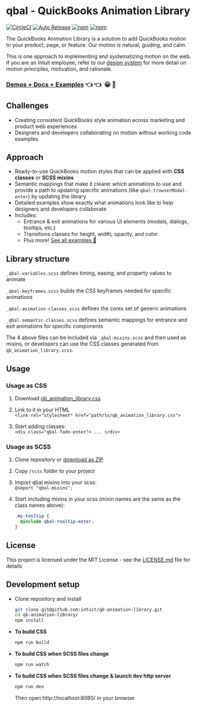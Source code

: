 # qbal - QuickBooks Animation Library

[![CircleCI](https://circleci.com/gh/intuit/qb-animation-library.svg?style=svg)](https://circleci.com/gh/intuit/qb-animation-library)
[![Auto Release](https://img.shields.io/badge/release-auto.svg?colorA=888888&colorB=9B065A&label=auto)](https://github.com/intuit/auto-release)
[![npm](https://img.shields.io/npm/v/qb-animation-library.svg?style=for-the-badge)](https://www.npmjs.com/package/qb-animation-library)
[![npm](https://img.shields.io/npm/dt/qb-animation-library.svg?style=for-the-badge)](https://www.npmjs.com/package/qb-animation-library)

The QuickBooks Animation Library is a solution to add QuickBooks motion to your product, page, or feature. Our motion is natural, guiding, and calm.

This is one approach to implementing and systematizing motion on the web. If you are an Intuit employee, refer to our <a href="https://designsystem.quickbooks.com/bolt/forward-momentum/">design system</a> for more detail on motion principles, motivation, and rationale.</p>

### [**Demos + Docs + Examples**](https://intuit.github.io/qb-animation-library/) 👈 👈&nbsp; 😀 🎉

## Challenges

- Creating consistent QuickBooks style animation across marketing and product web experiences
- Designers and developers collaborating on motion without working code examples

## Approach

- Ready-to-use QuickBooks motion styles that can be applied with **CSS classes** or **SCSS mixins**
- Semantic mappings that make it clearer which animations to use and provide a path to updating specific animations (like `qbal-trowserModal-enter`) by updating the library
- Detailed examples show exactly what animations look like to help designers and developers collaborate
- Includes:
  - Entrance & exit animations for various UI elements (modals, dialogs, tooltips, etc.)
  - Transitions classes for height, width, opacity, and color
  - Plus more! [See all examples 👀](https://intuit.github.io/qb-animation-library/)

## Library structure

`_qbal-variables.scss` defines timing, easing, and property values to animate

`_qbal-keyframes.scss` builds the CSS keyframes needed for specific animations

`_qbal-animation-classes.scss` defines the cores set of generic animations

`_qbal-semantic-classes.scss` defines semantic mappings for entrance and exit animations for specific components

The 4 above files can be included via `_qbal-mixins.scss` and then used as mixins, or developers can use the CSS classes generated from `qb_animation_library.scss`.

## Usage

### Usage as CSS

1. Download [qb_animation_library.css](css/qb_animation_library.css)

1. Link to it in your HTML  
   `<link rel="stylesheet" href="path/to/qb_animation_library.css">`

1. Start adding classes:  
   `<div class="qbal-fade-enter"> ... </div>`

### Usage as SCSS

1. Clone repository or [download as ZIP](../../archive/master.zip)

1. Copy `/scss` folder to your project

1. Import qbal mixins into your scss:  
   `@import "qbal-mixins";`

1. Start including mixins in your scss (mixin names are the same as the class names above):

   ```scss
   .my-tooltip {
     @include qbal-tooltip-enter;
   }
   ```

## License

This project is licensed under the MIT License - see the [LICENSE.md](LICENSE.md) file for details

<!-- ## Issues -->

<!-- ## Inspiration -->

## Development setup

- Clone repository and install

  ```bash
  git clone git@github.com:intuit/qb-animation-library.git
  cd qb-animation-library/
  npm install
  ```

- **To build CSS**

  ```bash
  npm run build
  ```

- **To build CSS when SCSS files change**

  ```bash
  npm run watch
  ```

- **To build CSS when SCSS files change & launch dev http server**

  ```bash
  npm run dev
  ```

  Then open http://localhost:8080/ in your browser
